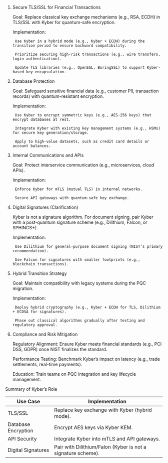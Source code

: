1. Secure TLS/SSL for Financial Transactions

   Goal: Replace classical key exchange mechanisms (e.g., RSA, ECDH) in TLS/SSL with Kyber for quantum-safe encryption.

   Implementation:

        Use Kyber in a hybrid mode (e.g., Kyber + ECDH) during the transition period to ensure backward compatibility.

        Prioritize securing high-risk transactions (e.g., wire transfers, login authentication).

        Update TLS libraries (e.g., OpenSSL, BoringSSL) to support Kyber-based key encapsulation.

2. Database Protection

   Goal: Safeguard sensitive financial data (e.g., customer PII, transaction records) with quantum-resistant encryption.

   Implementation:

        Use Kyber to encrypt symmetric keys (e.g., AES-256 keys) that encrypt databases at rest.

        Integrate Kyber with existing key management systems (e.g., HSMs) for secure key generation/storage.

        Apply to high-value datasets, such as credit card details or account balances.

3. Internal Communications and APIs

   Goal: Protect interservice communication (e.g., microservices, cloud APIs).

   Implementation:

        Enforce Kyber for mTLS (mutual TLS) in internal networks.

        Secure API gateways with quantum-safe key exchange.

4. Digital Signatures (Clarification)

   Kyber is not a signature algorithm. For document signing, pair Kyber with a post-quantum signature scheme (e.g., Dilithium, Falcon, or SPHINCS+).

   Implementation:

        Use Dilithium for general-purpose document signing (NIST’s primary recommendation).

        Use Falcon for signatures with smaller footprints (e.g., blockchain transactions).

5. Hybrid Transition Strategy

   Goal: Maintain compatibility with legacy systems during the PQC migration.

   Implementation:

        Deploy hybrid cryptography (e.g., Kyber + ECDH for TLS, Dilithium + ECDSA for signatures).

        Phase out classical algorithms gradually after testing and regulatory approval.

6. Compliance and Risk Mitigation

   Regulatory Alignment: Ensure Kyber meets financial standards (e.g., PCI DSS, GDPR) once NIST finalizes the standard.

   Performance Testing: Benchmark Kyber’s impact on latency (e.g., trade settlements, real-time payments).

   Education: Train teams on PQC integration and key lifecycle management.


Summary of Kyber’s Role


| Use Case   | Implementation       |
|------------|-----------------|
| TLS/SSL    | Replace key exchange with Kyber (hybrid mode).    |
| Database Encryption |  Encrypt AES keys via Kyber KEM. |
| API Security | 	Integrate Kyber into mTLS and API gateways.    |
| Digital Signatures     | Pair with Dilithium/Falon (Kyber is not a signature scheme).         |
